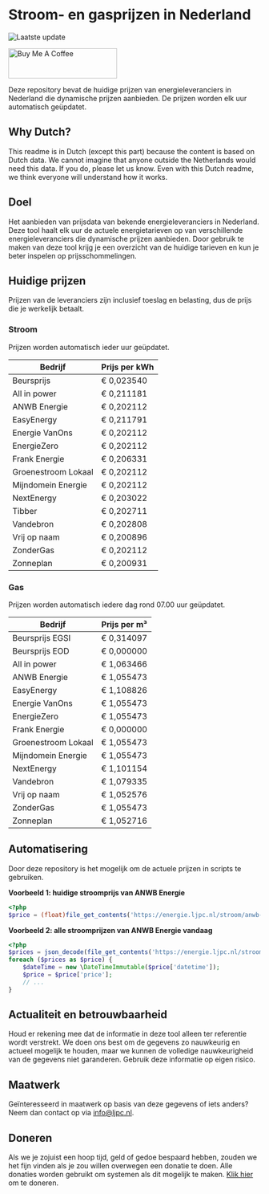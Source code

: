 # Stroom- en gasprijzen in Nederland

![Laatste update](https://img.shields.io/badge/laatste%20update-2023--08--15%2014%3A00%20CET-brightgreen)

<a href="https://www.buymeacoffee.com/Lars-" target="_blank"><img src="https://cdn.buymeacoffee.com/buttons/v2/default-orange.png" alt="Buy Me A Coffee" height="60" style="height: 60px !important;width: 217px !important;" ></a>

Deze repository bevat de huidige prijzen van energieleveranciers in Nederland die dynamische prijzen aanbieden. De prijzen worden elk uur automatisch geüpdatet.

## Why Dutch?

This readme is in Dutch (except this part) because the content is based on Dutch data. We cannot imagine that anyone outside the Netherlands would need this data. If you do, please let us know. Even with this Dutch readme, we think
everyone will understand how it works.

## Doel

Het aanbieden van prijsdata van bekende energieleveranciers in Nederland. Deze tool haalt elk uur de actuele energietarieven op van verschillende energieleveranciers die dynamische prijzen aanbieden. Door gebruik te maken van deze tool
krijg je een overzicht van de huidige tarieven en kun je beter inspelen op prijsschommelingen.

## Huidige prijzen

Prijzen van de leveranciers zijn inclusief toeslag en belasting, dus de prijs die je werkelijk betaalt.

### Stroom

Prijzen worden automatisch ieder uur geüpdatet.

 Bedrijf | Prijs per kWh 
---------|---------------
Beursprijs | € 0,023540
All in power | € 0,211181
ANWB Energie | € 0,202112
EasyEnergy | € 0,211791
Energie VanOns | € 0,202112
EnergieZero | € 0,202112
Frank Energie | € 0,206331
Groenestroom Lokaal | € 0,202112
Mijndomein Energie | € 0,202112
NextEnergy | € 0,203022
Tibber | € 0,202711
Vandebron | € 0,202808
Vrij op naam | € 0,200896
ZonderGas | € 0,202112
Zonneplan | € 0,200931


### Gas

Prijzen worden automatisch iedere dag rond 07.00 uur geüpdatet.

 Bedrijf | Prijs per m³ 
---------|--------------
Beursprijs EGSI | € 0,314097
Beursprijs EOD | € 0,000000
All in power | € 1,063466
ANWB Energie | € 1,055473
EasyEnergy | € 1,108826
Energie VanOns | € 1,055473
EnergieZero | € 1,055473
Frank Energie | € 0,000000
Groenestroom Lokaal | € 1,055473
Mijndomein Energie | € 1,055473
NextEnergy | € 1,101154
Vandebron | € 1,079335
Vrij op naam | € 1,052576
ZonderGas | € 1,055473
Zonneplan | € 1,052716


## Automatisering

Door deze repository is het mogelijk om de actuele prijzen in scripts te gebruiken.

**Voorbeeld 1: huidige stroomprijs van ANWB Energie**

```php
<?php
$price = (float)file_get_contents('https://energie.ljpc.nl/stroom/anwb-energie-nu.txt');

```

**Voorbeeld 2: alle stroomprijzen van ANWB Energie vandaag**

```php
<?php
$prices = json_decode(file_get_contents('https://energie.ljpc.nl/stroom/all-in-power-vandaag.json'),true);
foreach ($prices as $price) {
    $dateTime = new \DateTimeImmutable($price['datetime']);
    $price = $price['price'];
    // ...
}
```

## Actualiteit en betrouwbaarheid

Houd er rekening mee dat de informatie in deze tool alleen ter referentie wordt verstrekt. We doen ons best om de gegevens zo nauwkeurig en actueel mogelijk te houden, maar we kunnen de volledige nauwkeurigheid van de gegevens niet
garanderen. Gebruik deze informatie op eigen risico.

## Maatwerk

Geïnteresseerd in maatwerk op basis van deze gegevens of iets anders? Neem dan contact op
via [info@ljpc.nl](mailto:info@ljpc.nl?subject=Energie%20prijzen).

## Doneren

Als we je zojuist een hoop tijd, geld of gedoe bespaard hebben, zouden we het fijn vinden als je zou willen overwegen een
donatie te doen. Alle donaties worden gebruikt om systemen als dit mogelijk te
maken. [Klik hier](https://www.buymeacoffee.com/Lars-) om te doneren.
